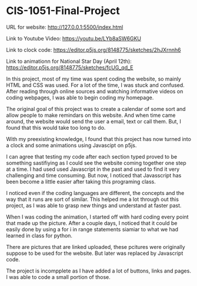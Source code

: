 # CIS-1051-Final-Project

URL for website: http://127.0.0.1:5500/index.html

Link to Youtube Video: https://youtu.be/LYb8aSW6GKU

Link to clock code: https://editor.p5js.org/8148775/sketches/2hJXrnnh6

Link to animationn for National Star Day (April 12th): https://editor.p5js.org/8148775/sketches/fcUG_qd_E

In this project, most of my time was spent coding the website, so mainly HTML and CSS was used. For a lot of the time, I was stuck and confused. After reading through online sources and watching informative videos on coding webpages, I was able to begin coding my homepage. 

The original goal of this project was to create a calendar of some sort and allow people to make remindars on this website. And when time came around, the website would send the user a email, text or call them. But, I found that this would take too long to do. 

With my preexisting knowledge, I found that this project has now turned into a clock and some animations using Javascipt on p5js. 

I can agree that testing my code after each section typed proved to be something sastifiying as I could see the website coming together one step at a time. I had used used Javascript in the past and used to find it very challenging and time consuming. But now, I noticed that Javasscript has been become a little easier after taking this programing class. 

I noticed even if the coding languages are different, the concepts and the way that it runs are sort of similar. This helped me a lot through out this project, as I was able to grasp new things and understand at faster past. 

When I was coding the animation, I started off with hard coding every point that made up the picture. After a couple days, I noticed that it could be easily done by using a for i in range statements siamiar to what we had learned in class for python. 

There are pictures that are linked uploaded, these pcitures were originally suppose to be used for the website. But later was replaced by Javascript code. 

The project is incompplete as I have added a lot of buttons, links and pages. I was able to code a small portion of those. 
